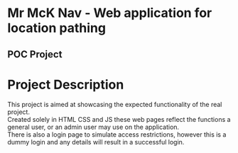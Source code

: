 # Mr McK Nav - Web application for location pathing  
## POC Project  
  
# Project Description  
This project is aimed at showcasing the expected functionality of the real project.  
Created solely in HTML CSS and JS these web pages reflect the functions a general user, or an admin user may use on the application.  
There is also a login page to simulate access restrictions, however this is a dummy login and any details will result in a successful login.  
